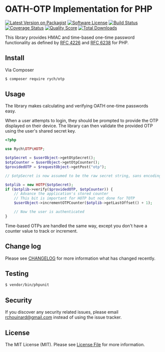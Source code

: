 # OATH-OTP Implementation for PHP

[![Latest Version on Packagist][ico-version]][link-packagist]
[![Software License][ico-license]](LICENSE.md)
[![Build Status][ico-travis]][link-travis]
[![Coverage Status][ico-coveralls]][link-coveralls]
[![Quality Score][ico-code-quality]][link-code-quality]
[![Total Downloads][ico-downloads]][link-downloads]

This library provides HMAC and time-based one-time password functionality as
defined by [RFC 4226](http://www.ietf.org/rfc/rfc4226.txt) and
[RFC 6238](http://www.ietf.org/rfc/rfc6238.txt) for PHP.


## Install

Via Composer

``` bash
$ composer require rych/otp
```


## Usage

The library makes calculating and verifying OATH one-time passwords easy.

When a user attempts to login, they should be prompted to provide the OTP
displayed on their device. The library can then validate the provided OTP
using the user's shared secret key.

```php
<?php

use Rych\OTP\HOTP;

$otpSecret = $userObject->getOtpSecret();
$otpCounter = $userObject->getOtpCounter();
$providedOTP = $requestObject->getPost("otp");

// $otpSecret is now assumed to be the raw secret string, sans encoding

$otplib = new HOTP($otpSecret);
if ($otplib->verify($providedOTP, $otpCounter)) {
    // Advance the application's stored counter
    // This bit is important for HOTP but not done for TOTP
    $userObject->incrementOTPCounter($otplib->getLastOffset() + 1);

    // Now the user is authenticated
}
```

Time-based OTPs are handled the same way, except you don't have a counter value
to track or increment.


## Change log

Please see [CHANGELOG](CHANGELOG.md) for more information what has changed recently.


## Testing

``` bash
$ vendor/bin/phpunit
```


## Security

If you discover any security related issues, please email rchouinard@gmail.com instead of using the issue tracker.


## License

The MIT License (MIT). Please see [License File](LICENSE.md) for more information.


[ico-version]: https://img.shields.io/packagist/v/rych/otp.svg?style=flat-square
[ico-license]: https://img.shields.io/badge/license-MIT-brightgreen.svg?style=flat-square
[ico-travis]: https://img.shields.io/travis/rchouinard/rych-otp.svg?style=flat-square
[ico-coveralls]: https://img.shields.io/coveralls/rchouinard/rych-otp.svg?style=flat-square
[ico-code-quality]: https://img.shields.io/sensiolabs/i/4441db2d-0872-4fa8-b3f7-6354863b7bdd.svg
[ico-downloads]: https://img.shields.io/packagist/dt/rych/otp.svg?style=flat-square

[link-packagist]: https://packagist.org/packages/rych/otp
[link-travis]: https://travis-ci.org/rchouinard/rych-otp
[link-coveralls]: https://coveralls.io/r/rchouinard/rych-otp
[link-code-quality]: https://insight.sensiolabs.com/projects/4441db2d-0872-4fa8-b3f7-6354863b7bdd
[link-downloads]: https://packagist.org/packages/rych/otp
[link-author]: https://github.com/rchouinard
[link-contributors]: https://github.com/rchouinard/rych-otp/graphs/contributors
